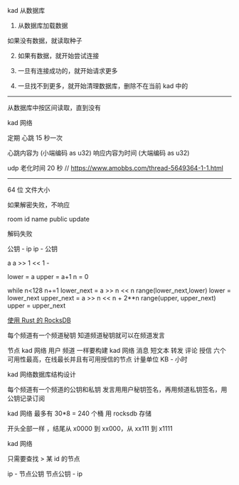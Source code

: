 kad 从数据库

1. 从数据库加载数据

如果没有数据，就读取种子

2. 如果有数据，就开始尝试连接

3. 一旦有连接成功的，就开始请求更多

4. 一旦找不到更多，就开始清理数据库，删除不在当前 kad 中的

---

从数据库中按区间读取，直到没有

kad 网络

定期 心跳 15 秒一次

心跳内容为 (小端编码 as u32) 响应内容为时间 (大端编码 as u32)

udp 老化时间 20 秒 // https://www.amobbs.com/thread-5649364-1-1.html

---

64 位 文件大小

如果解密失败，不响应

room
  id
  name
  public
  update

解码失败

公钥 - ip
ip - 公钥

a
a >> 1 << 1  -

lower = a
upper = a+1
n = 0

while n<128
  n+=1
  lower_next = a >> n << n
  range(lower_next,lower)
  lower = lower_next
  upper_next = a >> n << n + 2**n
  range(upper, upper_next)
  upper = upper_next

[使用 Rust 的 RocksDB](https://blog.petitviolet.net/post/2021-03-25/use-rocksdb-from-rust)

每个频道有一个频道秘钥
知道频道秘钥就可以在频道发言

节点
  kad 网络
用户
频道
  一样要构建 kad 网络
消息
  短文本
  转发
  评论
授信
  六个可用性最高，在线最长并且有可用授信的节点
  计量单位 KB - 小时

kad 网络数据库结构设计

每个频道有一个频道的公钥和私钥
发言用用户秘钥签名，再用频道私钥签名，用公钥记录订阅

kad 网络 最多有 30*8 = 240 个桶
用 rocksdb 存储

开头全部一样 ，结尾从 x0000 到 xx000，从 xx111 到 x1111

kad 网络

只需要查找 > 某 id 的节点

ip - 节点公钥
节点公钥 - ip
